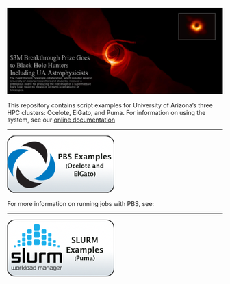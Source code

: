 ![](Images/BlackHoleMashup_TextOverlap.png)

This repository contains script examples for University of Arizona’s three HPC clusters: Ocelote, ElGato, and Puma. For information on using the system, see our [online documentation](https://public.confluence.arizona.edu/display/UAHPC/HPC+Documentation)

---

[![Click here for PBS script examples (Ocelote and ElGato)](Images/pbs-button.png)](PBS-Scripts) 

For more information on running jobs with PBS, see: 

---

![Click here for SLURM script examples (Puma)](Images/slurm-button.png)

